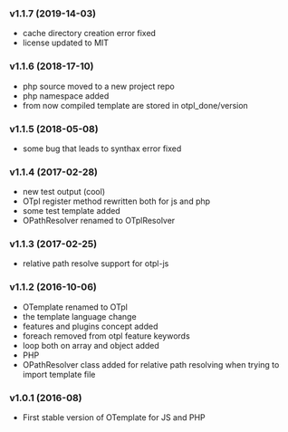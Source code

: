 ### v1.1.7 (2019-14-03)

 - cache directory creation error fixed
 - license updated to MIT
 
 ### v1.1.6 (2018-17-10)

 - php source moved to a new project repo
 - php namespace added
 - from now compiled template are stored in otpl_done/version

### v1.1.5 (2018-05-08)

 - some bug that leads to synthax error fixed

### v1.1.4 (2017-02-28)

 - new test output (cool) 
 - OTpl register method rewritten both for js and php
 - some test template added
  - OPathResolver renamed to OTplResolver

### v1.1.3 (2017-02-25)

 - relative path resolve support for otpl-js

### v1.1.2 (2016-10-06)

 - OTemplate renamed to OTpl
 - the template language change
 - features and plugins concept added
 - foreach removed from otpl feature keywords
 - loop both on array and object added
 - PHP
  - OPathResolver class added for relative path resolving when trying to import template file

### v1.0.1 (2016-08)

 - First stable version of OTemplate for JS and PHP
